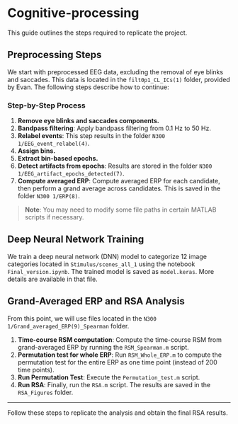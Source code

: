 # Cognitive-processing

This guide outlines the steps required to replicate the project.

## Preprocessing Steps

We start with preprocessed EEG data, excluding the removal of eye blinks and saccades. This data is located in the `filt0p1_CL_ICs(1)` folder, provided by Evan. The following steps describe how to continue:

### Step-by-Step Process

1. **Remove eye blinks and saccades components.**
2. **Bandpass filtering**: Apply bandpass filtering from 0.1 Hz to 50 Hz.
3. **Relabel events**: This step results in the folder `N300 1/EEG_event_relabel(4)`.
4. **Assign bins.**
5. **Extract bin-based epochs.**
6. **Detect artifacts from epochs**: Results are stored in the folder `N300 1/EEG_artifact_epochs_detected(7)`.
7. **Compute averaged ERP**: Compute averaged ERP for each candidate, then perform a grand average across candidates. This is saved in the folder `N300 1/ERP(8)`.

> **Note**: You may need to modify some file paths in certain MATLAB scripts if necessary.

## Deep Neural Network Training

We train a deep neural network (DNN) model to categorize 12 image categories located in `Stimulus/scenes_all_1` using the notebook `Final_version.ipynb`. The trained model is saved as `model.keras`. More details are available in that file.

## Grand-Averaged ERP and RSA Analysis

From this point, we will use files located in the `N300 1/Grand_averaged_ERP(9)_Spearman` folder.

1. **Time-course RSM computation**: Compute the time-course RSM from grand-averaged ERP by running the `RSM_Spearman.m` script.
2. **Permutation test for whole ERP**: Run `RSM_Whole_ERP.m` to compute the permutation test for the entire ERP as one time point (instead of 200 time points).
3. **Run Permutation Test**: Execute the `Permutation_test.m` script.
4. **Run RSA**: Finally, run the `RSA.m` script. The results are saved in the `RSA_Figures` folder.

---

Follow these steps to replicate the analysis and obtain the final RSA results.
